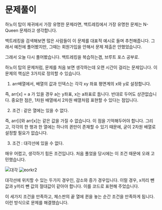 # 문제풀이

하노이 탑이 재귀에서 가장 유명한 문제라면, 백트레킹에서 가장 유명한 문제는 N-Queen 문제라고 생각합니다.

백트레킹을 검색해보면 많은 사람들이 이 문제를 대표적 예시로 들며 추천해줍니다. 그래서 예전에 풀어봤지만, 그때는 회원가입을 안해서 문제 제출은 안했었습니다.

그래서 오늘 다시 풀어봤습니다. 백트레킹을 복습하는겸, 브루트 포스 공부로.

하노이 탑의 문제처럼, 문제를 처음 보면 생각하는데 오랜 시간이 걸리는 문제입니다. 이 문제의 핵심은 3가지로 정의할 수 있습니다.

1. arr배열에서, 배열의 값과 인덱스는 각각 xy 좌표 평면계의 x와 y로 설정합니다.

즉, arr[x] = a 가 있을 경우 a는 y좌표, x는 a좌표로 둡니다. 반대로 두어도 상관없습니다. 중요한 점은, 1차원 배열에서 2차원 배열처럼 표현할 수 있다는 점입니다.

2. 조건 : 같은 열에는 있을 수 없다.

즉, arr[i]와 arr[x]는 같은 값을 가질 수 없습니다. 이 점을 기억해두어야 합니다. 그리고, 각각의 한 행과 한 열에는 하나의 퀸만이 존재할 수 있기 때문에, 굳이 2차원 배열로 설정할 필요가 없습니다.

3. 조건 : 대각선에 있을 수 없다.

매우 어렵고, 생각하기 힘든 조건입니다. 처음 풀었을 당시에는 이 조건 때문에 오래 고민했습니다.

![대각](https://user-images.githubusercontent.com/48556879/183296764-8db41402-9b70-49a0-a3d8-0e6ab5759324.jpg)
![eorkr2](https://user-images.githubusercontent.com/48556879/183296766-906ce9d0-9391-4e06-8849-d6f70bcc0165.jpg)

대각선에 위치할 수 있는 두가지 경우인, 감소와 증가 경우입니다. 이럴 경우, x끼리 뺀 값과 y끼리 뺀 값의 절대값이 같아야 합니다. 이를 코드로 표현해 주었습니다.


이 세가지 조건을 만족하고, 체스판의 끝 열에 퀸을 놓는 순간 조건을 만족하게 됩니다. 이런 방식으로 문제를 해결했습니다.
